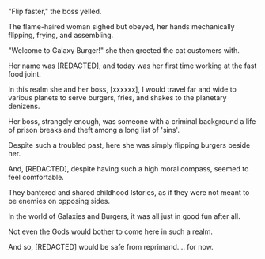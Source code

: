 <!-- title: Chicken -->

"Flip faster," the boss yelled.

The flame-haired woman sighed but obeyed, her hands mechanically flipping, frying, and assembling.

"Welcome to Galaxy Burger!" she then greeted the cat customers with.

Her name was \[REDACTED\], and today was her first time working at the fast food joint.

In this realm she and her boss, \[xxxxxx\], I would travel far and wide to various planets to serve burgers, fries, and shakes to the planetary denizens.

Her boss, strangely enough, was someone with a criminal background a life of prison breaks and theft among a long list of 'sins'.

Despite such a troubled past, here she was simply flipping burgers beside her.

And, \[REDACTED\], despite having such a high moral compass, seemed to feel comfortable.

They bantered and shared childhood Istories, as if they were not meant to be enemies on opposing sides.

In the world of Galaxies and Burgers, it was all just in good fun after all.

Not even the Gods would bother to come here in such a realm.

And so, \[REDACTED\] would be safe from reprimand.... for now.
